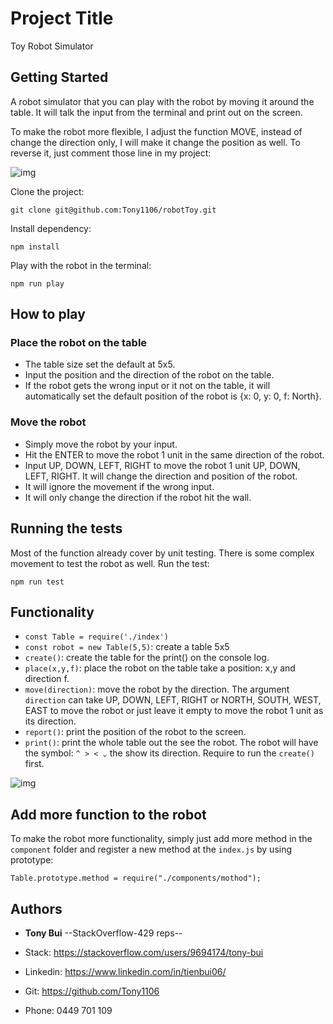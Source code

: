 # Project Title

Toy Robot Simulator

## Getting Started

A robot simulator that you can play with the robot by moving it around the table. It will talk the input from the terminal and print out on the screen.

To make the robot more flexible, I adjust the function MOVE, instead of change the direction only, I will make it change the position as well. To reverse it, just comment those line in my project:

![img](https://i.imgur.com/Q5oo3Ae.png)

Clone the project:

```
git clone git@github.com:Tony1106/robotToy.git
```

Install dependency:

```
npm install
```

Play with the robot in the terminal:

```
npm run play
```

## How to play

### Place the robot on the table

- The table size set the default at 5x5.
- Input the position and the direction of the robot on the table.
- If the robot gets the wrong input or it not on the table, it will automatically set the default position of the robot is {x: 0, y: 0, f: North}.

### Move the robot

- Simply move the robot by your input.
- Hit the ENTER to move the robot 1 unit in the same direction of the robot.
- Input UP, DOWN, LEFT, RIGHT to move the robot 1 unit UP, DOWN, LEFT, RIGHT. It will change the direction and position of the robot.
- It will ignore the movement if the wrong input.
- It will only change the direction if the robot hit the wall.

## Running the tests

Most of the function already cover by unit testing.
There is some complex movement to test the robot as well.
Run the test:

```
npm run test
```

## Functionality

- `const Table = require('./index')`
- `const robot = new Table(5,5)`: create a table 5x5
- `create()`: create the table for the print() on the console log.
- `place(x,y,f)`: place the robot on the table take a position: x,y and direction f.
- `move(direction)`: move the robot by the direction. The argument `direction` can take UP, DOWN, LEFT, RIGHT or NORTH, SOUTH, WEST, EAST to move the robot or just leave it empty to move the robot 1 unit as its direction.
- `report()`: print the position of the robot to the screen.
- `print()`: print the whole table out the see the robot. The robot will have the symbol: `^ > < ⌄` the show its direction. Require to run the `create()` first.

![img](https://i.imgur.com/tbtITnZ.png)

## Add more function to the robot

To make the robot more functionality, simply just add more method in the `component` folder and register a new method at the `index.js` by using prototype:

```
Table.prototype.method = require("./components/mothod");
```

## Authors

- **Tony Bui** --StackOverflow-429 reps--
- Stack: https://stackoverflow.com/users/9694174/tony-bui

- Linkedin: https://www.linkedin.com/in/tienbui06/

- Git: https://github.com/Tony1106
- Phone: 0449 701 109
